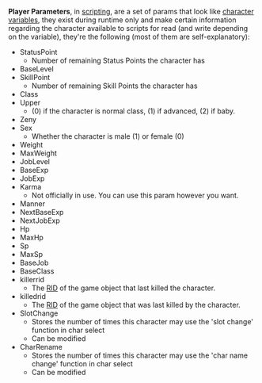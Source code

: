 **Player Parameters**, in [scripting](scripting "wikilink"), are a set of params that look like [character
variables](Variables#Player_Variables "wikilink"), they exist during runtime only and make certain information regarding
the character available to scripts for read (and write depending on the variable), they're the following (most of them
are self-explanatory):

- StatusPoint
  - Number of remaining Status Points the character has
- BaseLevel
- SkillPoint
  - Number of remaining Skill Points the character has
- Class
- Upper
  - \(0\) if the character is normal class, (1) if advanced, (2) if baby.
- Zeny
- Sex
  - Whether the character is male (1) or female (0)
- Weight
- MaxWeight
- JobLevel
- BaseExp
- JobExp
- Karma
  - Not officially in use. You can use this param however you want.
- Manner
- NextBaseExp
- NextJobExp
- Hp
- MaxHp
- Sp
- MaxSp
- BaseJob
- BaseClass
- killerrid
  - The [RID](RID "wikilink") of the game object that last killed the character.
- killedrid
  - The [RID](RID "wikilink") of the game object that was last killed by the character.
- SlotChange
  - Stores the number of times this character may use the 'slot change' function in char select
  - Can be modified
- CharRename
  - Stores the number of times this character may use the 'char name change' function in char select
  - Can be modified
